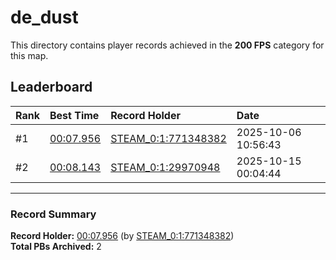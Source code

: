# de_dust

This directory contains player records achieved in the **200 FPS** category for this map.

## Leaderboard

| Rank | Best Time | Record Holder | Date                |
| :--- | :-------- | :------------ | :------------------ |
| #1   | [00:07.956](./00007956_STEAM_0_1_771348382_20251006-105643.zip) | [STEAM_0:1:771348382](https://speedrun16.com/profile/STEAM_0:1:771348382)   | 2025-10-06 10:56:43 |
| #2   | [00:08.143](./00008143_STEAM_0_1_29970948_20251015-000444.zip) | [STEAM_0:1:29970948](https://speedrun16.com/profile/STEAM_0:1:29970948)   | 2025-10-15 00:04:44 |

---

### Record Summary
**Record Holder:** [00:07.956](./00007956_STEAM_0_1_771348382_20251006-105643.zip) (by [STEAM_0:1:771348382](https://speedrun16.com/profile/STEAM_0:1:771348382))  
**Total PBs Archived:** 2